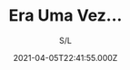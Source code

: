 ---
id: '913e39b2-a779-458b-8af6-f19ffb8c119d'
type: 'movie' # Filme, Série, Anime
title: "Era Uma Vez..."
synopsis: ["Rio de Janeiro. Dé (Thiago Martins) mora na favela do Cantagalo, em Ipanema. Filho da empregada doméstica Bernadete (Cyria Coentro) e abandonado pelo pai, Dé viu seu irmão Beto ser assassinado por um traficante e seu outro irmão, Carlão (Rocco Pitanga), ser exilado da favela pelos bandidos. Decidido a não seguir o caminho do crime, Dé trabalha vendendo cachorro-quente num quiosque da praia. De lá ele observa Nina (Vitória Frate), filha única de uma família rica que mora na Vieira Souto, avenida em frente à praia. Os dois se conhecem e acabam se apaixonando, porém as diferenças entre seus mundos geram diversas críticas e preconceitos velados.",
]
originalTitle: "Era Uma Vez..."
date: '2021-04-05T22:41:55.000Z'
update: '2021-04-05T22:41:55.000Z'
releaseDate: '2008-07-25T03:00:00.000Z'
imdb:
  rating: '7.1' # 8.5
  id: '' # tt0470752
duration: '1h 56m'
trailer:
  urls: [
    'g9mA7TQvTNk',
  ]
tags: ['720p']
genre: ['Drama'] #
quality: 'HDTV 720p' # BluRay, WEB-DL, HDTV, WEB-DL4K, WEB-DLe
format: 'Mkv' # MKV, MP4, TS
audio: 'Português' # Dublado, Legendado, Dual Audio, Dub & Leg
subtitle: 'S/L' # Português, inglês,
size: '2.25 GB' # 4.8 GB
audioQuality: 10
videoQuality: 10
directors: []
#  - name: 'Lana Wachowski'
#    image: ''
#  - name: 'Lilly Wachowski'
#    image: ''
cast: []
#  - name: 'Keanu Reeves'
#    image: ''
#    characterName: 'Neo'
writers: []
#  - name: ''
#    image: ''
maturityRating:
  age: '' # L , 10, 12, 14, 16, 18
  topics: [''] # Violence, Illegal drugs, Inappropriate Language, Legal Drugs, Sexual Content, Extreme Violence
###########################################
download:
  
  - url: 'magnet:?xt=urn:btih:04fbf629685f9a07baaa7bbe04434067db80b451&dn=Era Uma Vez... (2008) [720p] [HDTV] NACIONAL - WWW.LAPUMiAFiLMES.COM&tr=udp%3A%2F%2Ftracker.leechers-paradise.org%3A6969&tr=udp%3A%2F%2Fzer0day.ch%3A1337&tr=udp%3A%2F%2Fopen.demonii.com%3A1337&tr=udp%3A%2F%2Ftracker.coppersurfer.tk%3A6969&tr=udp%3A%2F%2Fexodus.desync.com%3A6969'
    resolution: '720p' # 720p, 1080p, 4K,
    audio: 'Dual Áudio' # Dublado, Legendado, Dual Audio
    size: '' # 4.8 GB
    quality: '' # BluRay, WEB-DL
    format: '' # MKV
images:
  cover: '/assets/movies/era-uma-vez.jpg'
  background: '/assets/movies/'
---
